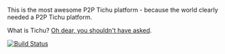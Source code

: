 This is the most awesome P2P Tichu platform - because the world clearly needed a P2P Tichu platform.

What is Tichu? [Oh dear, you shouldn't have asked](http://en.wikipedia.org/wiki/Tichu).

[![Build Status](https://api.shippable.com/projects/5510c8db5ab6cc1352a8c99b/badge?branchName=master)](https://app.shippable.com/projects/5510c8db5ab6cc1352a8c99b/builds/latest)